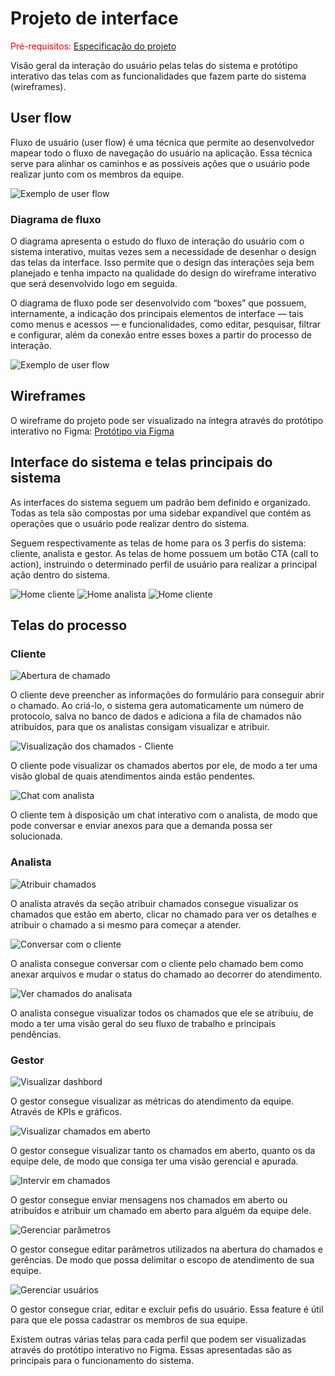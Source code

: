 
# Projeto de interface

<span style="color:red">Pré-requisitos: <a href="02-Especificacao.md"> Especificação do projeto</a></span>

Visão geral da interação do usuário pelas telas do sistema e protótipo interativo das telas com as funcionalidades que fazem parte do sistema (wireframes).

 ## User flow

Fluxo de usuário (user flow) é uma técnica que permite ao desenvolvedor mapear todo o fluxo de navegação do usuário na aplicação. Essa técnica serve para alinhar os caminhos e as possíveis ações que o usuário pode realizar junto com os membros da equipe.

![Exemplo de user flow](images/USERFLOW.jpg)

### Diagrama de fluxo

O diagrama apresenta o estudo do fluxo de interação do usuário com o sistema interativo, muitas vezes sem a necessidade de desenhar o design das telas da interface. Isso permite que o design das interações seja bem planejado e tenha impacto na qualidade do design do wireframe interativo que será desenvolvido logo em seguida.

O diagrama de fluxo pode ser desenvolvido com “boxes” que possuem, internamente, a indicação dos principais elementos de interface — tais como menus e acessos — e funcionalidades, como editar, pesquisar, filtrar e configurar, além da conexão entre esses boxes a partir do processo de interação.

![Exemplo de user flow](images/Diagrama%20de%20usuário.jpg)


## Wireframes

O wireframe do projeto pode ser visualizado na íntegra através do protótipo interativo no Figma: [Protótipo via Figma](https://www.figma.com/design/mQ01IKXNd8l9l0xQwxCgcQ/wireframe-trackit?node-id=0-1&t=4R3iXTh5kUjHYW4C-1)

## Interface do sistema e telas principais do sistema

As interfaces do sistema seguem um padrão bem definido e organizado. Todas as tela são compostas por uma sidebar expandível que contém as operações que o usuário pode realizar dentro do sistema.

Seguem respectivamente as telas de home para os 3 perfis do sistema: cliente, analista e gestor. As telas de home possuem um botão CTA (call to action), instruindo o determinado perfil de usuário para realizar a principal ação dentro do sistema.

![Home cliente](./images/home-cliente-logado.svg)
![Home analista](./images/home-analista-logado.svg)
![Home cliente](./images/home-gestor-logado.svg)

##  Telas do processo

### Cliente

![Abertura de chamado](./images/home-cliente-abrir-chamado.svg)

O cliente deve preencher as informações do formulário para conseguir abrir o chamado. Ao criá-lo, o sistema gera automaticamente um número de protocolo, salva no banco de dados e adiciona a fila de chamados não atribuídos, para que os analistas consigam visualizar e atribuir.

![Visualização dos chamados - Cliente](./images/home-cliente-ver-chamados.svg)

O cliente pode visualizar os chamados abertos por ele, de modo a ter uma visão global de quais atendimentos ainda estão pendentes.

![Chat com analista](./images/home-ticket-detalhes.svg)

O cliente tem à disposição um chat interativo com o analista, de modo que pode conversar e enviar anexos para que a demanda possa ser solucionada.

### Analista
![Atribuir chamados](./images/home-analista-ver-chamados.svg)

O analista através da seção atribuir chamados consegue visualizar os chamados que estão em aberto, clicar no chamado para ver os detalhes e atribuir o chamado a si mesmo para começar a atender.

![Conversar com o cliente](./images/home-analista-taked-ticket-details.svg)

O analista consegue conversar com o cliente pelo chamado bem como anexar arquivos e mudar o status do chamado ao decorrer do atendimento.

![Ver chamados do analisata](./images/home-analista-meus-chamados.svg)

O analista consegue visualizar todos os chamados que ele se atribuiu, de modo a ter uma visão geral do seu fluxo de trabalho e principais pendências.

### Gestor

![Visualizar dashbord](./images/home-gestor-dashbord.svg)

O gestor consegue visualizar as métricas do atendimento da equipe. Através de KPIs e gráficos.

![Visualizar chamados em aberto](./images/home-gestor-chamados-em-aberto.png)

O gestor consegue visualizar tanto os chamados em aberto, quanto os da equipe dele, de modo que consiga ter uma visão gerencial e apurada.

![Intervir em chamados](./images/home-gestor-chamados-em-aberto-detalhes.svg)

O gestor consegue enviar mensagens nos chamados em aberto ou atribuídos e atribuir um chamado em aberto para alguém da equipe dele.

![Gerenciar parâmetros](./images/home-gestor-prioridades.svg)

O gestor consegue editar parâmetros utilizados na abertura do chamados e gerências. De modo que possa delimitar o escopo de atendimento de sua equipe.

![Gerenciar usuários](./images/home-gestor-config-usuarios.svg)

O gestor consegue criar, editar e excluir pefis do usuário. Essa feature é útil para que ele possa cadastrar os membros de sua equipe.

Existem outras várias telas para cada perfil que podem ser visualizadas através do protótipo interativo no Figma. Essas apresentadas são as principais para o funcionamento do sistema.
